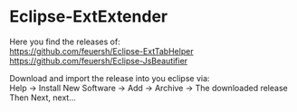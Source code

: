 Eclipse-ExtExtender
===================
Here you find the releases of:  
https://github.com/feuersh/Eclipse-ExtTabHelper  
https://github.com/feuersh/Eclipse-JsBeautifier  

Download and import the release into you eclipse via:  
Help ->	Install New Software -> Add -> Archive -> The downloaded release  
Then Next, next...  